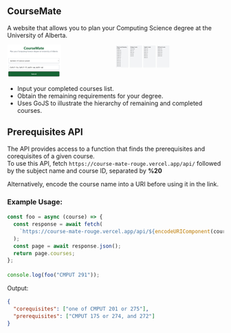 ## CourseMate

A website that allows you to plan your Computing Science degree at the University of Alberta.

<div style="display: flex; flex-flow: row nowrap; width: 100%;">
  <div>
    <img src="https://github.com/349gill/course-mate/blob/main/lib/menu.png?raw=true" style="width: 50%; height: auto;">
  </div>
  <div>
    <img src="https://github.com/349gill/course-mate/blob/main/lib/result.png?raw=true" style="width: 50%; height: auto;">
  </div>
</div>

- Input your completed courses list.
- Obtain the remaining requirements for your degree.
- Uses GoJS to illustrate the hierarchy of remaining and completed courses.

## Prerequisites API

The API provides access to a function that finds the prerequisites and corequisites of a given course.  
To use this API, fetch `https://course-mate-rouge.vercel.app/api/` followed by the subject name and course ID, separated by **%20**

Alternatively, encode the course name into a URI before using it in the link.

### Example Usage:

```js
const foo = async (course) => {
  const response = await fetch(
    `https://course-mate-rouge.vercel.app/api/${encodeURIComponent(course)}`
  );
  const page = await response.json();
  return page.courses;
};

console.log(foo("CMPUT 291"));
```

Output:

```json
{
  "corequisites": ["one of CMPUT 201 or 275"],
  "prerequisites": ["CMPUT 175 or 274, and 272"]
}
```
